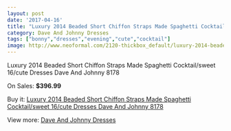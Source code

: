 ```yaml
---
layout: post
date: '2017-04-16'
title: "Luxury 2014 Beaded Short Chiffon Straps Made Spaghetti Cocktail/sweet 16/cute Dresses Dave And Johnny 8178"
category: Dave And Johnny Dresses
tags: ["bonny","dresses","evening","cute","cocktail"]
image: http://www.neoformal.com/2120-thickbox_default/luxury-2014-beaded-short-chiffon-straps-made-spaghetti-cocktail-sweet-16-cute-dresses-dave-and-johnny-8178.jpg
---
```

Luxury 2014 Beaded Short Chiffon Straps Made Spaghetti Cocktail/sweet 16/cute Dresses Dave And Johnny 8178

On Sales: **$396.99**
<a href="https://www.neoformal.com/en/dave-and-johnny-dresses/778-luxury-2014-beaded-short-chiffon-straps-made-spaghetti-cocktail-sweet-16-cute-dresses-dave-and-johnny-8178.html"><amp-img layout="responsive" width="600" height="600" src="//www.neoformal.com/2120-thickbox_default/luxury-2014-beaded-short-chiffon-straps-made-spaghetti-cocktail-sweet-16-cute-dresses-dave-and-johnny-8178.jpg" alt="Luxury 2014 Beaded Short Chiffon Straps Made Spaghetti Cocktail/sweet 16/cute Dresses Dave And Johnny 8178 0" /></a>
<a href="https://www.neoformal.com/en/dave-and-johnny-dresses/778-luxury-2014-beaded-short-chiffon-straps-made-spaghetti-cocktail-sweet-16-cute-dresses-dave-and-johnny-8178.html"><amp-img layout="responsive" width="600" height="600" src="//www.neoformal.com/2121-thickbox_default/luxury-2014-beaded-short-chiffon-straps-made-spaghetti-cocktail-sweet-16-cute-dresses-dave-and-johnny-8178.jpg" alt="Luxury 2014 Beaded Short Chiffon Straps Made Spaghetti Cocktail/sweet 16/cute Dresses Dave And Johnny 8178 1" /></a>

Buy it: [Luxury 2014 Beaded Short Chiffon Straps Made Spaghetti Cocktail/sweet 16/cute Dresses Dave And Johnny 8178](https://www.neoformal.com/en/dave-and-johnny-dresses/778-luxury-2014-beaded-short-chiffon-straps-made-spaghetti-cocktail-sweet-16-cute-dresses-dave-and-johnny-8178.html "Luxury 2014 Beaded Short Chiffon Straps Made Spaghetti Cocktail/sweet 16/cute Dresses Dave And Johnny 8178")

View more: [Dave And Johnny Dresses](https://www.neoformal.com/en/9-dave-and-johnny-dresses "Dave And Johnny Dresses")